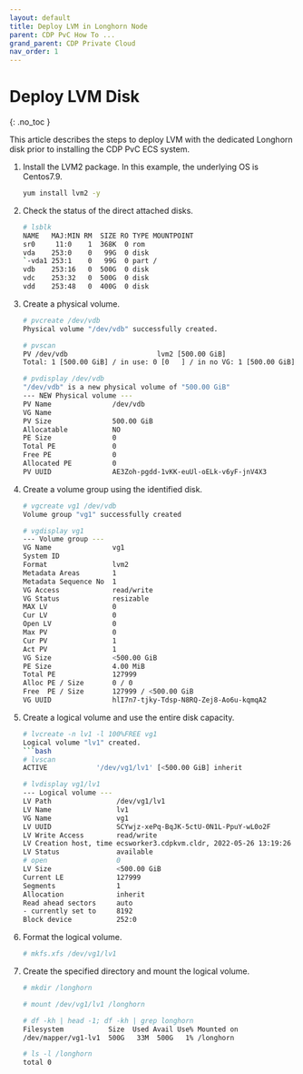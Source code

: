 ```yaml
---
layout: default
title: Deploy LVM in Longhorn Node
parent: CDP PvC How To ...
grand_parent: CDP Private Cloud
nav_order: 1
---
```


# Deploy LVM Disk
{: .no_toc }

This article describes the steps to deploy LVM with the dedicated Longhorn disk prior to installing the CDP PvC ECS system.


1. Install the LVM2 package. In this example, the underlying OS is Centos7.9.

    ```bash
    yum install lvm2 -y
    ```

2. Check the status of the direct attached disks.

    ```bash
    # lsblk
    NAME   MAJ:MIN RM  SIZE RO TYPE MOUNTPOINT
    sr0     11:0    1  368K  0 rom  
    vda    253:0    0   99G  0 disk 
    `-vda1 253:1    0   99G  0 part /
    vdb    253:16   0  500G  0 disk 
    vdc    253:32   0  500G  0 disk 
    vdd    253:48   0  400G  0 disk 
    ```

3. Create a physical volume.

    ```bash
    # pvcreate /dev/vdb
    Physical volume "/dev/vdb" successfully created.
    ```

    ```bash
    # pvscan
    PV /dev/vdb                      lvm2 [500.00 GiB]
    Total: 1 [500.00 GiB] / in use: 0 [0   ] / in no VG: 1 [500.00 GiB]
    ```

    ```bash
    # pvdisplay /dev/vdb
    "/dev/vdb" is a new physical volume of "500.00 GiB"
    --- NEW Physical volume ---
    PV Name               /dev/vdb
    VG Name               
    PV Size               500.00 GiB
    Allocatable           NO
    PE Size               0   
    Total PE              0
    Free PE               0
    Allocated PE          0
    PV UUID               AE3Zoh-pgdd-1vKK-euUl-oELk-v6yF-jnV4X3
    ```  

4. Create a volume group using the identified disk.

    ```bash  
    # vgcreate vg1 /dev/vdb
    Volume group "vg1" successfully created
    ```  
  
    ```bash 
    # vgdisplay vg1
    --- Volume group ---
    VG Name               vg1
    System ID             
    Format                lvm2
    Metadata Areas        1
    Metadata Sequence No  1
    VG Access             read/write
    VG Status             resizable
    MAX LV                0
    Cur LV                0
    Open LV               0
    Max PV                0
    Cur PV                1
    Act PV                1
    VG Size               <500.00 GiB
    PE Size               4.00 MiB
    Total PE              127999
    Alloc PE / Size       0 / 0   
    Free  PE / Size       127999 / <500.00 GiB
    VG UUID               hlI7n7-tjky-Tdsp-N8RQ-Zej8-Ao6u-kqmqA2
    ```
 
 5. Create a logical volume and use the entire disk capacity.
 
    ```bash
    # lvcreate -n lv1 -l 100%FREE vg1
    Logical volume "lv1" created.   
    ```bash  
    # lvscan
    ACTIVE            '/dev/vg1/lv1' [<500.00 GiB] inherit
    ```
    
    ```bash  
    # lvdisplay vg1/lv1
    --- Logical volume ---
    LV Path                /dev/vg1/lv1
    LV Name                lv1
    VG Name                vg1
    LV UUID                SCYwjz-xePq-BqJK-5ctU-0N1L-PpuY-wL0o2F
    LV Write Access        read/write
    LV Creation host, time ecsworker3.cdpkvm.cldr, 2022-05-26 13:19:26 +0800
    LV Status              available
    # open                 0
    LV Size                <500.00 GiB
    Current LE             127999
    Segments               1
    Allocation             inherit
    Read ahead sectors     auto
    - currently set to     8192
    Block device           252:0
    ```  

 6. Format the logical volume.

    ```bash
    # mkfs.xfs /dev/vg1/lv1
    ```

 7. Create the specified directory and mount the logical volume.
 
    ```bash          
    # mkdir /longhorn
    ```    
    
    ```bash
    # mount /dev/vg1/lv1 /longhorn
    ```
    
    ```bash
    # df -kh | head -1; df -kh | grep longhorn
    Filesystem           Size  Used Avail Use% Mounted on
    /dev/mapper/vg1-lv1  500G   33M  500G   1% /longhorn
    ```
    
    ```bash
    # ls -l /longhorn
    total 0
    ```

